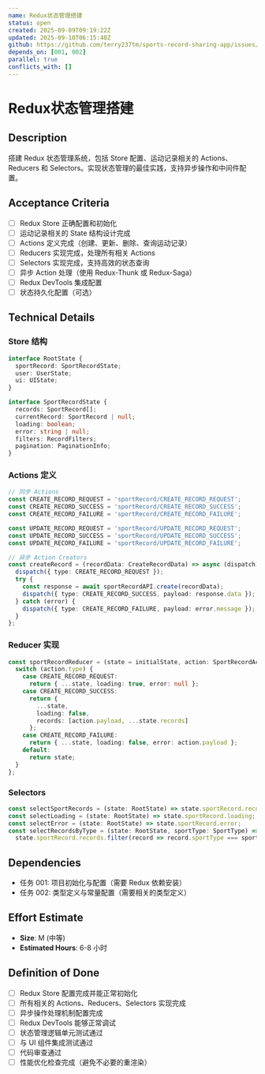 ```yaml
---
name: Redux状态管理搭建
status: open
created: 2025-09-09T09:19:22Z
updated: 2025-09-10T06:15:48Z
github: https://github.com/terry237tm/sports-record-sharing-app/issues/5
depends_on: [001, 002]
parallel: true
conflicts_with: []
---
```


# Redux状态管理搭建

## Description
搭建 Redux 状态管理系统，包括 Store 配置、运动记录相关的 Actions、Reducers 和 Selectors。实现状态管理的最佳实践，支持异步操作和中间件配置。

## Acceptance Criteria
- [ ] Redux Store 正确配置和初始化
- [ ] 运动记录相关的 State 结构设计完成
- [ ] Actions 定义完成（创建、更新、删除、查询运动记录）
- [ ] Reducers 实现完成，处理所有相关 Actions
- [ ] Selectors 实现完成，支持高效的状态查询
- [ ] 异步 Action 处理（使用 Redux-Thunk 或 Redux-Saga）
- [ ] Redux DevTools 集成配置
- [ ] 状态持久化配置（可选）

## Technical Details

### Store 结构
```typescript
interface RootState {
  sportRecord: SportRecordState;
  user: UserState;
  ui: UIState;
}

interface SportRecordState {
  records: SportRecord[];
  currentRecord: SportRecord | null;
  loading: boolean;
  error: string | null;
  filters: RecordFilters;
  pagination: PaginationInfo;
}
```

### Actions 定义
```typescript
// 同步 Actions
const CREATE_RECORD_REQUEST = 'sportRecord/CREATE_RECORD_REQUEST';
const CREATE_RECORD_SUCCESS = 'sportRecord/CREATE_RECORD_SUCCESS';
const CREATE_RECORD_FAILURE = 'sportRecord/CREATE_RECORD_FAILURE';

const UPDATE_RECORD_REQUEST = 'sportRecord/UPDATE_RECORD_REQUEST';
const UPDATE_RECORD_SUCCESS = 'sportRecord/UPDATE_RECORD_SUCCESS';
const UPDATE_RECORD_FAILURE = 'sportRecord/UPDATE_RECORD_FAILURE';

// 异步 Action Creators
const createRecord = (recordData: CreateRecordData) => async (dispatch) => {
  dispatch({ type: CREATE_RECORD_REQUEST });
  try {
    const response = await sportRecordAPI.create(recordData);
    dispatch({ type: CREATE_RECORD_SUCCESS, payload: response.data });
  } catch (error) {
    dispatch({ type: CREATE_RECORD_FAILURE, payload: error.message });
  }
};
```

### Reducer 实现
```typescript
const sportRecordReducer = (state = initialState, action: SportRecordAction) => {
  switch (action.type) {
    case CREATE_RECORD_REQUEST:
      return { ...state, loading: true, error: null };
    case CREATE_RECORD_SUCCESS:
      return { 
        ...state, 
        loading: false, 
        records: [action.payload, ...state.records] 
      };
    case CREATE_RECORD_FAILURE:
      return { ...state, loading: false, error: action.payload };
    default:
      return state;
  }
};
```

### Selectors
```typescript
const selectSportRecords = (state: RootState) => state.sportRecord.records;
const selectLoading = (state: RootState) => state.sportRecord.loading;
const selectError = (state: RootState) => state.sportRecord.error;
const selectRecordsByType = (state: RootState, sportType: SportType) => 
  state.sportRecord.records.filter(record => record.sportType === sportType);
```

## Dependencies
- 任务 001: 项目初始化与配置（需要 Redux 依赖安装）
- 任务 002: 类型定义与常量配置（需要相关的类型定义）

## Effort Estimate
- **Size**: M (中等)
- **Estimated Hours**: 6-8 小时

## Definition of Done
- [ ] Redux Store 配置完成并能正常初始化
- [ ] 所有相关的 Actions、Reducers、Selectors 实现完成
- [ ] 异步操作处理机制配置完成
- [ ] Redux DevTools 能够正常调试
- [ ] 状态管理逻辑单元测试通过
- [ ] 与 UI 组件集成测试通过
- [ ] 代码审查通过
- [ ] 性能优化检查完成（避免不必要的重渲染）

